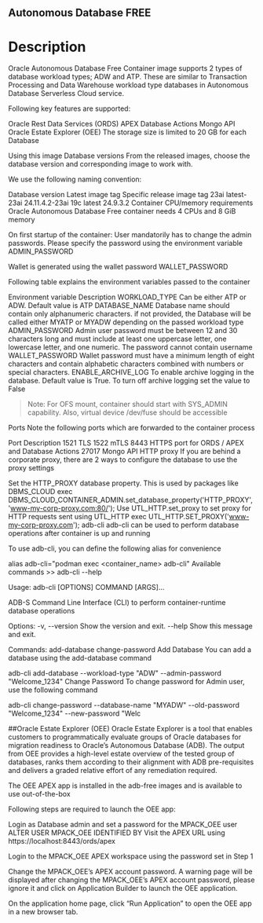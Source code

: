 <!--- app-name: Virtual analytic Room "Radlaufstellen" -->

## Autonomous Database FREE
# Description
Oracle Autonomous Database Free Container image supports 2 types of database workload types; ADW and ATP. These are similar to Transaction Processing and Data Warehouse workload type databases in Autonomous Database Serverless Cloud service.

Following key features are supported:

Oracle Rest Data Services (ORDS)
APEX
Database Actions
Mongo API
Oracle Estate Explorer (OEE)
The storage size is limited to 20 GB for each Database

Using this image
Database versions
From the released images, choose the database version and corresponding image to work with.

We use the following naming convention:

Database version	Latest image tag	Specific release image tag
23ai	latest-23ai	24.11.4.2-23ai
19c	latest	24.9.3.2
Container CPU/memory requirements
Oracle Autonomous Database Free container needs 4 CPUs and 8 GiB memory

On first startup of the container:
User mandatorily has to change the admin passwords. Please specify the password using the environment variable
ADMIN_PASSWORD

Wallet is generated using the wallet password WALLET_PASSWORD

Following table explains the environment variables passed to the container

Environment variable	Description
WORKLOAD_TYPE	Can be either ATP or ADW. Default value is ATP
DATABASE_NAME	Database name should contain only alphanumeric characters. if not provided, the Database will be called either MYATP or MYADW depending on the passed workload type
ADMIN_PASSWORD	Admin user password must be between 12 and 30 characters long and must include at least one uppercase letter, one lowercase letter, and one numeric. The password cannot contain username
WALLET_PASSWORD	Wallet password must have a minimum length of eight characters and contain alphabetic characters combined with numbers or special characters.
ENABLE_ARCHIVE_LOG	To enable archive logging in the database. Default value is True. To turn off archive logging set the value to False
> Note: For OFS mount, container should start with SYS_ADMIN capability. Also, virtual device /dev/fuse should be accessible

Ports
Note the following ports which are forwarded to the container process

Port	Description
1521	TLS
1522	mTLS
8443	HTTPS port for ORDS / APEX and Database Actions
27017	Mongo API
HTTP proxy
If you are behind a corporate proxy, there are 2 ways to configure the database
to use the proxy settings

Set the HTTP_PROXY database property. This is used by packages like DBMS_CLOUD
exec DBMS_CLOUD_CONTAINER_ADMIN.set_database_property('HTTP_PROXY', 'www-my-corp-proxy.com:80/');
Use UTL_HTTP.set_proxy to set proxy for HTTP requests sent using UTL_HTTP
exec UTL_HTTP.SET_PROXY('www-my-corp-proxy.com');
adb-cli
adb-cli can be used to perform database operations after container is up and running

To use adb-cli, you can define the following alias for convenience

alias adb-cli="podman exec <container_name> adb-cli"
Available commands
&gt;&gt; adb-cli --help

Usage: adb-cli [OPTIONS] COMMAND [ARGS]...

  ADB-S Command Line Interface (CLI) to perform container-runtime database
  operations

Options:
  -v, --version  Show the version and exit.
  --help         Show this message and exit.

Commands:
  add-database
  change-password
Add Database
You can add a database using the add-database command

adb-cli add-database --workload-type "ADW" --admin-password "Welcome_1234"
Change Password
To change password for Admin user, use the following command

adb-cli change-password --database-name "MYADW" --old-password "Welcome_1234" --new-password "Welc

##Oracle Estate Explorer (OEE)
Oracle Estate Explorer is a tool that enables customers to
programmatically evaluate groups of Oracle databases for migration readiness to Oracle’s Autonomous Database (ADB). The output from OEE
provides a high-level estate overview of the tested group of databases, ranks them according to their alignment with ADB pre-requisites and
delivers a graded relative effort of any remediation required.

The OEE APEX app is installed in the adb-free images and is available to use out-of-the-box

Following steps are required to launch the OEE app:

Login as Database admin and set a password for the MPACK_OEE user
ALTER USER MPACK_OEE IDENTIFIED BY <password>
Visit the APEX URL using https://localhost:8443/ords/apex

Login to the MPACK_OEE APEX workspace using the password set in Step 1

Change the MPACK_OEE’s APEX account password. A warning page will be displayed after changing the MPACK_OEE’s APEX account password, please ignore it and click on Application Builder to launch the OEE application.

On the application home page, click “Run Application” to open the OEE app in a new browser tab.
